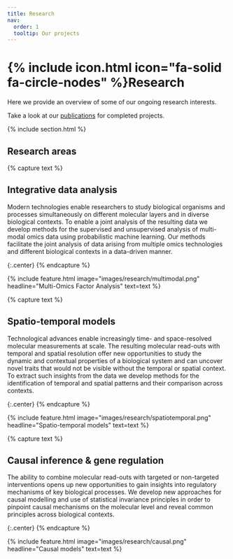 ```yaml
---
title: Research
nav:
  order: 1
  tooltip: Our projects
---
```


# {% include icon.html icon="fa-solid fa-circle-nodes" %}Research

Here we provide an overview of some of our ongoing research interests.

Take a look at our [publications](https://velten-group.github.io/publications/) for completed projects.

{% include section.html %}

## Research areas

{% capture text %}
## Integrative data analysis
Modern technologies enable researchers to study biological organisms and processes simultaneously on different molecular layers and in diverse biological contexts. To enable a joint analysis of the resulting data we develop methods for the supervised and unsupervised analysis of multi-modal omics data using probabilistic machine learning. Our methods facilitate the joint analysis of data arising from multiple omics technologies and different biological contexts in a data-driven manner.


{:.center}
{% endcapture %}

{%
  include feature.html
  image="images/research/multimodal.png"
  headline="Multi-Omics Factor Analysis"
  text=text
%}

{% capture text %}
## Spatio-temporal models
Technological advances enable increasingly time- and space-resolved molecular measurements at scale. The resulting molecular read-outs with temporal and spatial resolution offer new opportunities to study the dynamic and contextual properties of a biological system and can uncover novel traits that would not be visible without the temporal or spatial context. To extract such insights from the data we develop methods for the identification of temporal and spatial patterns and their comparison across contexts.

{:.center}
{% endcapture %}

{%
  include feature.html
  image="images/research/spatiotemporal.png"
  headline="Spatio-temporal models"
  text=text
%}

{% capture text %}
## Causal inference & gene regulation
The ability to combine molecular read-outs with targeted or non-targeted interventions opens up new opportunities to gain insights into regulatory mechanisms of key biological processes. We develop new approaches for causal modelling and use of statistical invariance principles in order to pinpoint causal mechanisms on the molecular level and reveal common principles across biological contexts.

{:.center}
{% endcapture %}

{%
  include feature.html
  image="images/research/causal.png"
  headline="Causal models"
  text=text
%}
